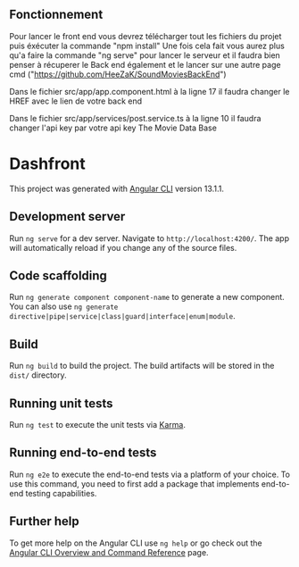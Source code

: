 

## Fonctionnement

Pour lancer le front end vous devrez télécharger tout les fichiers du projet puis éxécuter la commande "npm install"
Une fois cela fait vous aurez plus qu'a faire la commande "ng serve" pour lancer le serveur et il faudra bien penser à récuperer le Back end également et le lancer sur une autre page cmd ("https://github.com/HeeZaK/SoundMoviesBackEnd")

Dans le fichier src/app/app.component.html à la ligne 17 il faudra changer le HREF avec le lien de votre back end

Dans le fichier src/app/services/post.service.ts à la ligne 10 il faudra changer l'api key par votre api key The Movie Data Base


# Dashfront

This project was generated with [Angular CLI](https://github.com/angular/angular-cli) version 13.1.1.

## Development server

Run `ng serve` for a dev server. Navigate to `http://localhost:4200/`. The app will automatically reload if you change any of the source files.

## Code scaffolding

Run `ng generate component component-name` to generate a new component. You can also use `ng generate directive|pipe|service|class|guard|interface|enum|module`.

## Build

Run `ng build` to build the project. The build artifacts will be stored in the `dist/` directory.

## Running unit tests

Run `ng test` to execute the unit tests via [Karma](https://karma-runner.github.io).

## Running end-to-end tests

Run `ng e2e` to execute the end-to-end tests via a platform of your choice. To use this command, you need to first add a package that implements end-to-end testing capabilities.

## Further help

To get more help on the Angular CLI use `ng help` or go check out the [Angular CLI Overview and Command Reference](https://angular.io/cli) page.







